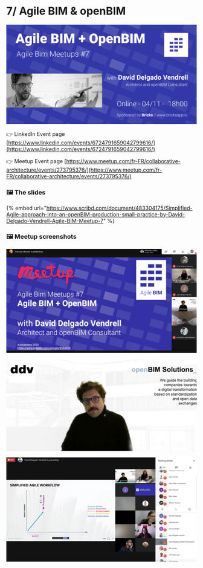 # 7/ Agile BIM & openBIM

![](../../.gitbook/assets/meetup7-cover-agile--bim-openbim-david-delgado-vendrell-v3.png)

👉 LinkedIn Event page [https://www.linkedin.com/events/6724791659042799616/](https://www.linkedin.com/events/6724791659042799616/)

👉 Meetup Event page [https://www.meetup.com/fr-FR/collaborative-architecture/events/273795376/](https://www.meetup.com/fr-FR/collaborative-architecture/events/273795376/)

### 🖼️ The slides 

{% embed url="https://www.scribd.com/document/483304175/Simplified-Agile-approach-into-an-openBIM-production-small-practice-by-David-Delgado-Vendrell-Agile-BIM-Meetup-7" %}

### 🖼️  Meetup screenshots 

![](../../.gitbook/assets/screen-shot-2020-11-04-at-17.51.48.png)



![](../../.gitbook/assets/screen-shot-2020-11-04-at-19.35.39.png)



![](../../.gitbook/assets/screen-shot-2020-11-04-at-18.43.47.png)



